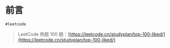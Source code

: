 
# 前言

`#leetcode` 

> LeetCode 热题 100 题：[https://leetcode.cn/studyplan/top-100-liked/](https://leetcode.cn/studyplan/top-100-liked/)

